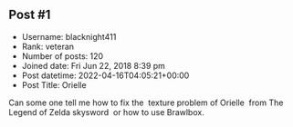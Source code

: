 ## Post #1
- Username: blacknight411
- Rank: veteran
- Number of posts: 120
- Joined date: Fri Jun 22, 2018 8:39 pm
- Post datetime: 2022-04-16T04:05:21+00:00
- Post Title: Orielle

Can some one tell me how to fix the  texture problem of Orielle  from The Legend of Zelda skysword  or how to use Brawlbox.
